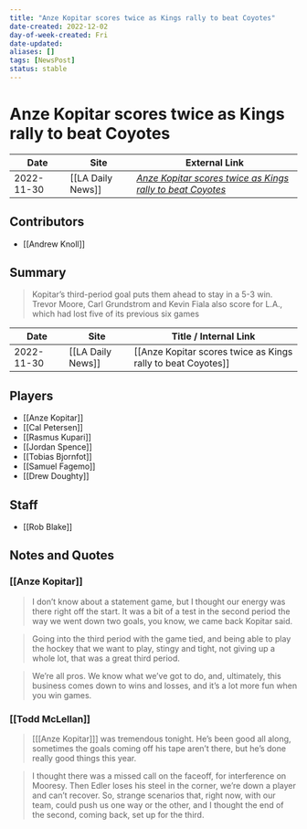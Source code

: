 ```yaml
---
title: "Anze Kopitar scores twice as Kings rally to beat Coyotes"
date-created: 2022-12-02
day-of-week-created: Fri
date-updated: 
aliases: []
tags: [NewsPost]
status: stable
---
```


# Anze Kopitar scores twice as Kings rally to beat Coyotes

| Date       | Site              | External Link                                                                                                                                                |
| ---------- | ----------------- | ------------------------------------------------------------------------------------------------------------------------------------------------------------ |
| 2022-11-30 | [[LA Daily News]] | [*Anze Kopitar scores twice as Kings rally to beat Coyotes*](https://www.dailynews.com/2022/12/01/anze-kopitar-scores-twice-as-kings-rally-to-beat-coyotes/) |

## Contributors
- [[Andrew Knoll]]

## Summary
> Kopitar’s third-period goal puts them ahead to stay in a 5-3 win. Trevor Moore, Carl Grundstrom and Kevin Fiala also score for L.A., which had lost five of its previous six games

| Date       | Site              | Title / Internal Link                                        |
| ---------- | ----------------- | ------------------------------------------------------------ |
| 2022-11-30 | [[LA Daily News]] | [[Anze Kopitar scores twice as Kings rally to beat Coyotes]] |

## Players
- [[Anze Kopitar]]
- [[Cal Petersen]]
- [[Rasmus Kupari]]
- [[Jordan Spence]]
- [[Tobias Bjornfot]]
- [[Samuel Fagemo]]
- [[Drew Doughty]]

## Staff
- [[Rob Blake]]

## Notes and Quotes
### [[Anze Kopitar]]
> I don’t know about a statement game, but I thought our energy was there right off the start. It was a bit of a test in the second period the way we went down two goals, you know, we came back Kopitar said.

> Going into the third period with the game tied, and being able to play the hockey that we want to play, stingy and tight, not giving up a whole lot, that was a great third period.

> We’re all pros. We know what we’ve got to do, and, ultimately, this business comes down to wins and losses, and it’s a lot more fun when you win games.



### [[Todd McLellan]]
> \[[[Anze Kopitar]]] was tremendous tonight. He’s been good all along, sometimes the goals coming off his tape aren’t there, but he’s done really good things this year.

> I thought there was a missed call on the faceoff, for interference on Mooresy. Then Edler loses his steel in the corner, we’re down a player and can’t recover. So, strange scenarios that, right now, with our team, could push us one way or the other, and I thought the end of the second, coming back, set up for the third.



